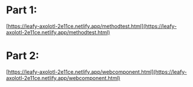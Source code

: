 # Part 1:
[https://leafy-axolotl-2e11ce.netlify.app/methodtest.html](https://leafy-axolotl-2e11ce.netlify.app/methodtest.html)

# Part 2:
[https://leafy-axolotl-2e11ce.netlify.app/webcomponent.html](https://leafy-axolotl-2e11ce.netlify.app/webcomponent.html)
